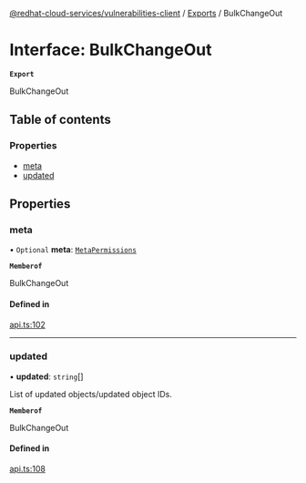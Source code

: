 [@redhat-cloud-services/vulnerabilities-client](../README.md) / [Exports](../modules.md) / BulkChangeOut

# Interface: BulkChangeOut

**`Export`**

BulkChangeOut

## Table of contents

### Properties

- [meta](BulkChangeOut.md#meta)
- [updated](BulkChangeOut.md#updated)

## Properties

### meta

• `Optional` **meta**: [`MetaPermissions`](MetaPermissions.md)

**`Memberof`**

BulkChangeOut

#### Defined in

[api.ts:102](https://github.com/RedHatInsights/javascript-clients/blob/main/packages/vulnerabilities/git-api/api.ts#L102)

___

### updated

• **updated**: `string`[]

List of updated objects/updated object IDs.

**`Memberof`**

BulkChangeOut

#### Defined in

[api.ts:108](https://github.com/RedHatInsights/javascript-clients/blob/main/packages/vulnerabilities/git-api/api.ts#L108)
